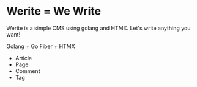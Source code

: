 # Werite = We Write

Werite is a simple CMS using golang and HTMX. Let's write anything you want!

Golang + Go Fiber + HTMX

- Article
- Page
- Comment
- Tag
